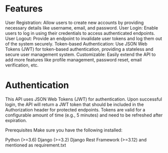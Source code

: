 # Features
  User Registration: Allow users to create new accounts by providing necessary details like username, email, and password.
  User Login: Enable users to log in using their credentials to access authenticated endpoints.
  User Logout: Provide an endpoint to invalidate user tokens and log them out of the system securely.
  Token-based Authentication: Use JSON Web Tokens (JWT) for token-based authentication, providing a stateless and secure user management system.
  Customizable: Easily extend the API to add more features like profile management, password reset, email verification, etc.


# Authentication
This API uses JSON Web Tokens (JWT) for authentication. Upon successful login, the API will return a JWT token that 
should be included in the Authorization header for protected endpoints. Tokens are valid for a configurable amount of time (e.g., 5 minutes)
and need to be refreshed after expiration.


Prerequisites
Make sure you have the following installed:

Python (>=3.6)
Django (>=3.2)
Django Rest Framework (>=3.12)
and mentioned as requirement.txt

